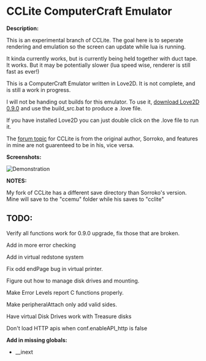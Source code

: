 CCLite ComputerCraft Emulator
=============================

**Description:**

This is an experimental branch of CCLite. The goal here is to seperate rendering and emulation so the screen can update while lua is running.

It kinda currently works, but is currently being held together with duct tape. It works. But it may be potentially slower (lua speed wise, renderer is still fast as ever!)

This is a ComputerCraft Emulator written in Love2D. It is not complete, and is still a work in progress.

I will not be handing out builds for this emulator. To use it, [download Love2D 0.9.0](http://love2d.org/) and use the build_src.bat to produce a .love file.

If you have installed Love2D you can just double click on the .love file to run it.

The [forum topic](http://www.computercraft.info/forums2/index.php?/topic/13445-lightweight-cc-emulator-download-now/) for CCLite is from the original author, Sorroko, and features in mine are not guarenteed to be in his, vice versa.

**Screenshots:**

![Demonstration](http://i.imgur.com/WBlscYk.png)

**NOTES:**

My fork of CCLite has a different save directory than Sorroko's version. Mine will save to the "ccemu" folder while his saves to "cclite"

TODO:
-----

Verify all functions work for 0.9.0 upgrade, fix those that are broken.

Add in more error checking

Add in virtual redstone system

Fix odd endPage bug in virtual printer.

Figure out how to manage disk drives and mounting.

Make Error Levels report C functions properly.

Make peripheralAttach only add valid sides.

Have virtual Disk Drives work with Treasure disks

Don't load HTTP apis when conf.enableAPI_http is false

**Add in missing globals:**

  * __inext
